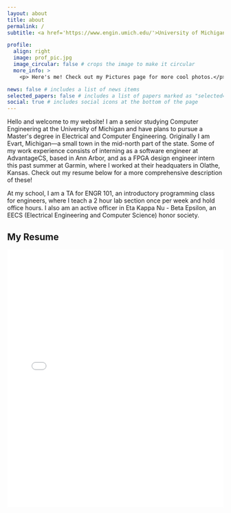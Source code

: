 ```yaml
---
layout: about
title: about
permalink: /
subtitle: <a href='https://www.engin.umich.edu/'>University of Michigan</a>. Ann Arbor, MI. <a href='natesoch@umich.edu'>natesoch@umich.edu</a>.

profile:
  align: right
  image: prof_pic.jpg
  image_circular: false # crops the image to make it circular
  more_info: >
    <p> Here's me! Check out my Pictures page for more cool photos.</p>

news: false # includes a list of news items
selected_papers: false # includes a list of papers marked as "selected={true}"
social: true # includes social icons at the bottom of the page
---
```


Hello and welcome to my website! I am a senior studying Computer Engineering at the University of Michigan and have plans to pursue a Master's degree in Electrical and Computer Engineering. Originally I am Evart, Michigan—a small town in the mid-north part of the state. Some of my work experience consists of interning as a software engineer at AdvantageCS, based in Ann Arbor, and as a FPGA design engineer intern this past summer at Garmin, where I worked at their headquaters in Olathe, Kansas. Check out my resume below for a more comprehensive description of these!

At my school, I am a TA for ENGR 101, an introductory programming class for engineers, where I teach a 2 hour lab section once per week and hold office hours. I also am an active officer in Eta Kappa Nu - Beta Epsilon, an EECS (Electrical Engineering and Computer Science) honor society.

## My Resume

<iframe src="{{ site.baseurl }}/assets/resume.pdf" width="100%" height="600px" style="border: none;"></iframe>
